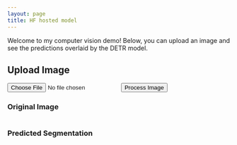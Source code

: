 ```yaml
---
layout: page
title: HF hosted model 
---
```


Welcome to my computer vision demo! Below, you can upload an image and see the predictions overlaid by the DETR model.


## Upload Image

<div>
  <input type="file" id="fileInput" />
  <button onclick="loadAndSegmentImage()">Process Image</button>
</div>

<div>
  <h3>Original Image</h3>
  <img id="inputImage" style="max-width: 100%; height: auto;" />
</div>

<div>
  <h3>Predicted Segmentation</h3>
  <img id="segmentationResult" style="max-width: 100%; height: auto;" />
</div>

<script>
  // URL for the ONNX model hosted on GitHub Releases or another CORS-enabled server
  const modelURL = "https://github.com/cathaoiragnew/cathaoiragnew.github.io/releases/download/Model/detr.onnx";

  // Function to handle image upload and prediction
  async function loadAndSegmentImage() {
    const inputFile = document.getElementById('fileInput').files[0];
    if (!inputFile) {
      alert('Please upload an image first.');
      return;
    }

    // Load the image
    const img = document.getElementById('inputImage');
    img.src = URL.createObjectURL(inputFile);

    // Load the model (use a suitable JS library to handle ONNX models)
    const session = await ort.InferenceSession.create(modelURL);

    // Prepare image for inference (you can use a library to convert the image to tensor)
    const imageTensor = await prepareImageForInference(inputFile);

    // Run the model to get predictions
    const results = await session.run([imageTensor]);

    // Post-process results to show segmentation masks
    const segmentedImage = processSegmentationResults(results);

    // Show the segmented image
    const segmentationImageElement = document.getElementById('segmentationResult');
    segmentationImageElement.src = segmentedImage;
  }

  // Helper function to convert image to tensor
  async function prepareImageForInference(imageFile) {
    // This part involves converting the uploaded image to a format suitable for the ONNX model
    // You may need a helper function here, depending on your model's input format (e.g., resizing, normalization)
    // Returning a dummy tensor for now
    return new ort.Tensor('float32', new Float32Array(3 * 800 * 1066), [1, 3, 800, 1066]);
  }

  // Post-process segmentation results to generate an image URL
  function processSegmentationResults(results) {
    // This is where you would process the model output and convert it into an image format
    // For simplicity, let's assume this function returns a base64-encoded image string
    return 'data:image/png;base64,...'; // Replace with actual processing logic
  }
</script>
